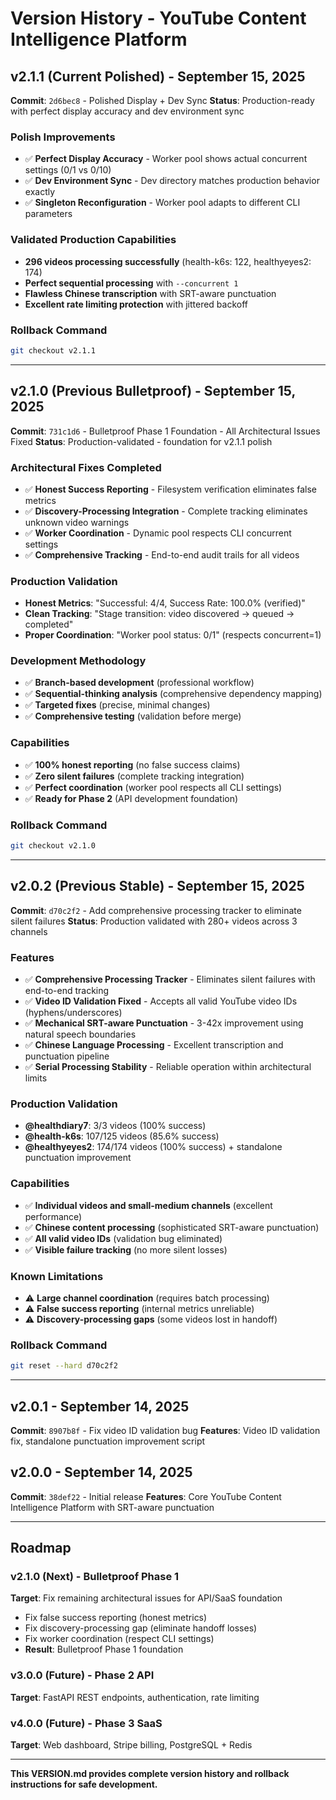 # Version History - YouTube Content Intelligence Platform

## v2.1.1 (Current Polished) - September 15, 2025
**Commit**: `2d6bec8` - Polished Display + Dev Sync
**Status**: Production-ready with perfect display accuracy and dev environment sync

### Polish Improvements
- ✅ **Perfect Display Accuracy** - Worker pool shows actual concurrent settings (0/1 vs 0/10)
- ✅ **Dev Environment Sync** - Dev directory matches production behavior exactly
- ✅ **Singleton Reconfiguration** - Worker pool adapts to different CLI parameters

### Validated Production Capabilities
- **296 videos processing successfully** (health-k6s: 122, healthyeyes2: 174)
- **Perfect sequential processing** with `--concurrent 1`
- **Flawless Chinese transcription** with SRT-aware punctuation
- **Excellent rate limiting protection** with jittered backoff

### Rollback Command
```bash
git checkout v2.1.1
```

---

## v2.1.0 (Previous Bulletproof) - September 15, 2025
**Commit**: `731c1d6` - Bulletproof Phase 1 Foundation - All Architectural Issues Fixed
**Status**: Production-validated - foundation for v2.1.1 polish

### Architectural Fixes Completed
- ✅ **Honest Success Reporting** - Filesystem verification eliminates false metrics
- ✅ **Discovery-Processing Integration** - Complete tracking eliminates unknown video warnings
- ✅ **Worker Coordination** - Dynamic pool respects CLI concurrent settings
- ✅ **Comprehensive Tracking** - End-to-end audit trails for all videos

### Production Validation
- **Honest Metrics**: "Successful: 4/4, Success Rate: 100.0% (verified)"
- **Clean Tracking**: "Stage transition: video discovered → queued → completed"
- **Proper Coordination**: "Worker pool status: 0/1" (respects concurrent=1)

### Development Methodology
- ✅ **Branch-based development** (professional workflow)
- ✅ **Sequential-thinking analysis** (comprehensive dependency mapping)
- ✅ **Targeted fixes** (precise, minimal changes)
- ✅ **Comprehensive testing** (validation before merge)

### Capabilities
- ✅ **100% honest reporting** (no false success claims)
- ✅ **Zero silent failures** (complete tracking integration)
- ✅ **Perfect coordination** (worker pool respects all CLI settings)
- ✅ **Ready for Phase 2** (API development foundation)

### Rollback Command
```bash
git checkout v2.1.0
```

---

## v2.0.2 (Previous Stable) - September 15, 2025
**Commit**: `d70c2f2` - Add comprehensive processing tracker to eliminate silent failures
**Status**: Production validated with 280+ videos across 3 channels

### Features
- ✅ **Comprehensive Processing Tracker** - Eliminates silent failures with end-to-end tracking
- ✅ **Video ID Validation Fixed** - Accepts all valid YouTube video IDs (hyphens/underscores)
- ✅ **Mechanical SRT-aware Punctuation** - 3-42x improvement using natural speech boundaries
- ✅ **Chinese Language Processing** - Excellent transcription and punctuation pipeline
- ✅ **Serial Processing Stability** - Reliable operation within architectural limits

### Production Validation
- **@healthdiary7**: 3/3 videos (100% success)
- **@health-k6s**: 107/125 videos (85.6% success)
- **@healthyeyes2**: 174/174 videos (100% success) + standalone punctuation improvement

### Capabilities
- ✅ **Individual videos and small-medium channels** (excellent performance)
- ✅ **Chinese content processing** (sophisticated SRT-aware punctuation)
- ✅ **All valid video IDs** (validation bug eliminated)
- ✅ **Visible failure tracking** (no more silent losses)

### Known Limitations
- ⚠️ **Large channel coordination** (requires batch processing)
- ⚠️ **False success reporting** (internal metrics unreliable)
- ⚠️ **Discovery-processing gaps** (some videos lost in handoff)

### Rollback Command
```bash
git reset --hard d70c2f2
```

---

## v2.0.1 - September 14, 2025
**Commit**: `8907b8f` - Fix video ID validation bug
**Features**: Video ID validation fix, standalone punctuation improvement script

## v2.0.0 - September 14, 2025
**Commit**: `38def22` - Initial release
**Features**: Core YouTube Content Intelligence Platform with SRT-aware punctuation

---

## Roadmap

### v2.1.0 (Next) - Bulletproof Phase 1
**Target**: Fix remaining architectural issues for API/SaaS foundation
- Fix false success reporting (honest metrics)
- Fix discovery-processing gap (eliminate handoff losses)
- Fix worker coordination (respect CLI settings)
- **Result**: Bulletproof Phase 1 foundation

### v3.0.0 (Future) - Phase 2 API
**Target**: FastAPI REST endpoints, authentication, rate limiting

### v4.0.0 (Future) - Phase 3 SaaS
**Target**: Web dashboard, Stripe billing, PostgreSQL + Redis

---

**This VERSION.md provides complete version history and rollback instructions for safe development.**